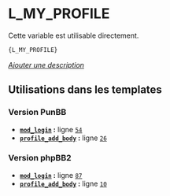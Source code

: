 # L_MY_PROFILE


Cette variable est utilisable directement.

```html
{L_MY_PROFILE}
```

[*Ajouter une description*](https://fa-tvars.appspot.com/var/L_MY_PROFILE)

## Utilisations dans les templates

### Version PunBB
* __[`mod_login`](../tpl/var/punbb/mod_login.md#readme) :__ ligne [`54`](../tpl/src/punbb/mod_login.tpl#L54)
* __[`profile_add_body`](../tpl/var/punbb/profile_add_body.md#readme) :__ ligne [`26`](../tpl/src/punbb/profile_add_body.tpl#L26)

### Version phpBB2
* __[`mod_login`](../tpl/var/subsilver/mod_login.md#readme) :__ ligne [`87`](../tpl/src/subsilver/mod_login.tpl#L87)
* __[`profile_add_body`](../tpl/var/subsilver/profile_add_body.md#readme) :__ ligne [`10`](../tpl/src/subsilver/profile_add_body.tpl#L10)